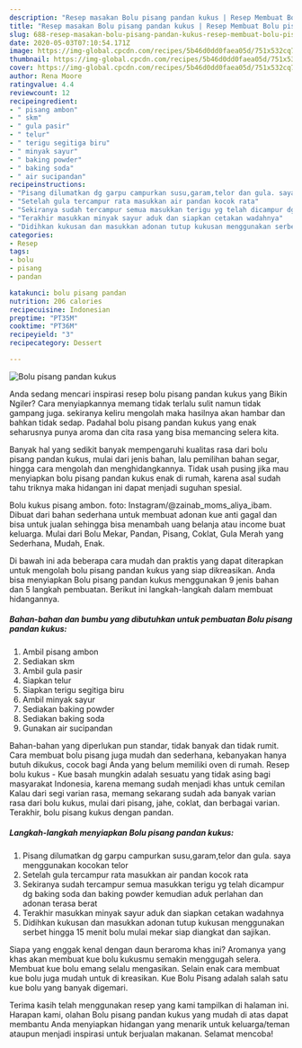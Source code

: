 ```yaml
---
description: "Resep masakan Bolu pisang pandan kukus | Resep Membuat Bolu pisang pandan kukus Yang Menggugah Selera"
title: "Resep masakan Bolu pisang pandan kukus | Resep Membuat Bolu pisang pandan kukus Yang Menggugah Selera"
slug: 688-resep-masakan-bolu-pisang-pandan-kukus-resep-membuat-bolu-pisang-pandan-kukus-yang-menggugah-selera
date: 2020-05-03T07:10:54.171Z
image: https://img-global.cpcdn.com/recipes/5b46d0dd0faea05d/751x532cq70/bolu-pisang-pandan-kukus-foto-resep-utama.jpg
thumbnail: https://img-global.cpcdn.com/recipes/5b46d0dd0faea05d/751x532cq70/bolu-pisang-pandan-kukus-foto-resep-utama.jpg
cover: https://img-global.cpcdn.com/recipes/5b46d0dd0faea05d/751x532cq70/bolu-pisang-pandan-kukus-foto-resep-utama.jpg
author: Rena Moore
ratingvalue: 4.4
reviewcount: 12
recipeingredient:
- " pisang ambon"
- " skm"
- " gula pasir"
- " telur"
- " terigu segitiga biru"
- " minyak sayur"
- " baking powder"
- " baking soda"
- " air sucipandan"
recipeinstructions:
- "Pisang dilumatkan dg garpu campurkan susu,garam,telor dan gula. saya menggunakan kocokan telor"
- "Setelah gula tercampur rata masukkan air pandan kocok rata"
- "Sekiranya sudah tercampur semua masukkan terigu yg telah dicampur dg baking soda dan baking powder kemudian aduk perlahan dan adonan terasa berat"
- "Terakhir masukkan minyak sayur aduk dan siapkan cetakan wadahnya"
- "Didihkan kukusan dan masukkan adonan tutup kukusan menggunakan serbet hingga 15 menit bolu mulai mekar siap diangkat dan sajikan."
categories:
- Resep
tags:
- bolu
- pisang
- pandan

katakunci: bolu pisang pandan 
nutrition: 206 calories
recipecuisine: Indonesian
preptime: "PT35M"
cooktime: "PT36M"
recipeyield: "3"
recipecategory: Dessert

---
```



![Bolu pisang pandan kukus](https://img-global.cpcdn.com/recipes/5b46d0dd0faea05d/751x532cq70/bolu-pisang-pandan-kukus-foto-resep-utama.jpg)

Anda sedang mencari inspirasi resep bolu pisang pandan kukus yang Bikin Ngiler? Cara menyiapkannya memang tidak terlalu sulit namun tidak gampang juga. sekiranya keliru mengolah maka hasilnya akan hambar dan bahkan tidak sedap. Padahal bolu pisang pandan kukus yang enak seharusnya punya aroma dan cita rasa yang bisa memancing selera kita.

Banyak hal yang sedikit banyak mempengaruhi kualitas rasa dari bolu pisang pandan kukus, mulai dari jenis bahan, lalu pemilihan bahan segar, hingga cara mengolah dan menghidangkannya. Tidak usah pusing jika mau menyiapkan bolu pisang pandan kukus enak di rumah, karena asal sudah tahu triknya maka hidangan ini dapat menjadi suguhan spesial.

Bolu kukus pisang ambon. foto: Instagram/@zainab_moms_aliya_ibam. Dibuat dari bahan sederhana untuk membuat adonan kue anti gagal dan bisa untuk jualan sehingga bisa menambah uang belanja atau income buat keluarga. Mulai dari Bolu Mekar, Pandan, Pisang, Coklat, Gula Merah yang Sederhana, Mudah, Enak.


Di bawah ini ada beberapa cara mudah dan praktis yang dapat diterapkan untuk mengolah bolu pisang pandan kukus yang siap dikreasikan. Anda bisa menyiapkan Bolu pisang pandan kukus menggunakan 9 jenis bahan dan 5 langkah pembuatan. Berikut ini langkah-langkah dalam membuat hidangannya.

<!--inarticleads1-->

##### Bahan-bahan dan bumbu yang dibutuhkan untuk pembuatan Bolu pisang pandan kukus:

1. Ambil  pisang ambon
1. Sediakan  skm
1. Ambil  gula pasir
1. Siapkan  telur
1. Siapkan  terigu segitiga biru
1. Ambil  minyak sayur
1. Sediakan  baking powder
1. Sediakan  baking soda
1. Gunakan  air sucipandan


Bahan-bahan yang diperlukan pun standar, tidak banyak dan tidak rumit. Cara membuat bolu pisang juga mudah dan sederhana, kebanyakan hanya butuh dikukus, cocok bagi Anda yang belum memiliki oven di rumah. Resep bolu kukus - Kue basah mungkin adalah sesuatu yang tidak asing bagi masyarakat Indonesia, karena memang sudah menjadi khas untuk cemilan Kalau dari segi varian rasa, memang sekarang sudah ada banyak varian rasa dari bolu kukus, mulai dari pisang, jahe, coklat, dan berbagai varian. Terakhir, bolu pisang kukus dengan pandan. 

<!--inarticleads2-->

##### Langkah-langkah menyiapkan Bolu pisang pandan kukus:

1. Pisang dilumatkan dg garpu campurkan susu,garam,telor dan gula. saya menggunakan kocokan telor
1. Setelah gula tercampur rata masukkan air pandan kocok rata
1. Sekiranya sudah tercampur semua masukkan terigu yg telah dicampur dg baking soda dan baking powder kemudian aduk perlahan dan adonan terasa berat
1. Terakhir masukkan minyak sayur aduk dan siapkan cetakan wadahnya
1. Didihkan kukusan dan masukkan adonan tutup kukusan menggunakan serbet hingga 15 menit bolu mulai mekar siap diangkat dan sajikan.


Siapa yang enggak kenal dengan daun beraroma khas ini? Aromanya yang khas akan membuat kue bolu kukusmu semakin menggugah selera. Membuat kue bolu emang selalu mengasikan. Selain enak cara membuat kue bolu juga mudah untuk di kreasikan. Kue Bolu Pisang adalah salah satu kue bolu yang banyak digemari. 

Terima kasih telah menggunakan resep yang kami tampilkan di halaman ini. Harapan kami, olahan Bolu pisang pandan kukus yang mudah di atas dapat membantu Anda menyiapkan hidangan yang menarik untuk keluarga/teman ataupun menjadi inspirasi untuk berjualan makanan. Selamat mencoba!
